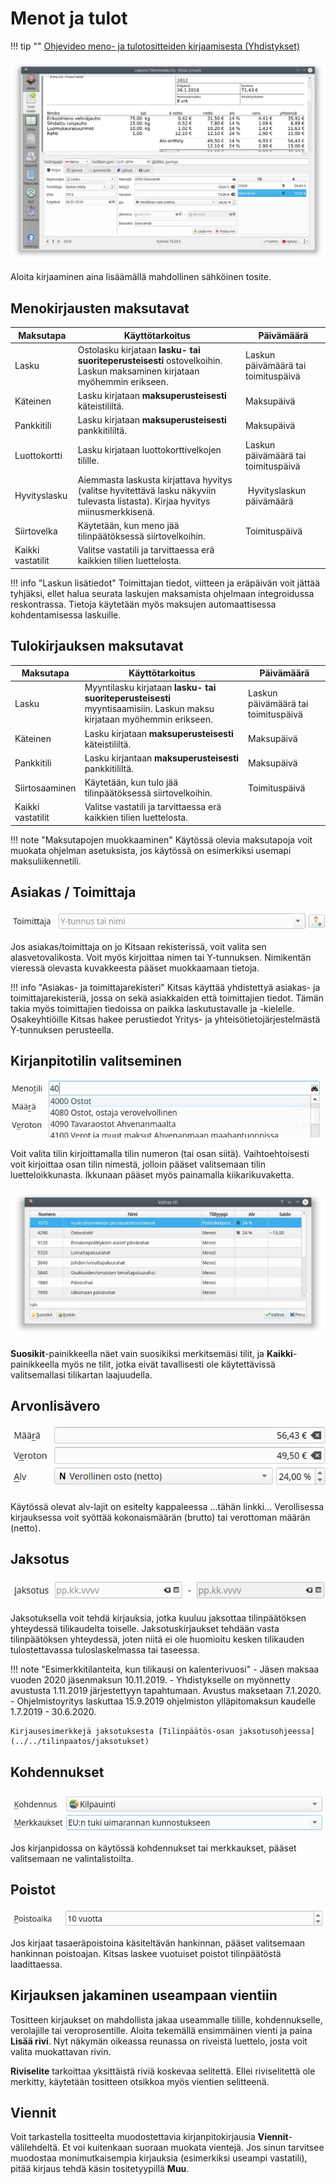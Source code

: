 # Menot ja tulot

!!! tip ""
    [<span class="fa fa-youtube"></span> Ohjevideo meno- ja tulotositteiden kirjaamisesta (Yhdistykset)](https://youtu.be/sxCpdRc16r4)

![](myllykirjaus.png)

Aloita kirjaaminen aina lisäämällä mahdollinen sähköinen tosite.

## Menokirjausten maksutavat

Maksutapa  | Käyttötarkoitus     | Päivämäärä
-----------|---------------------|-------
Lasku      | Ostolasku kirjataan **lasku- tai suoriteperusteisesti** ostovelkoihin. Laskun maksaminen kirjataan myöhemmin erikseen. | Laskun päivämäärä tai toimituspäivä
Käteinen   | Lasku kirjataan **maksuperusteisesti** käteistililtä. | Maksupäivä
Pankkitili | Lasku kirjataan **maksuperusteisesti** pankkitililtä. | Maksupäivä
Luottokortti | Lasku kirjataan luottokorttivelkojen tilille. | Laskun päivämäärä tai toimituspäivä
Hyvityslasku | Aiemmasta laskusta kirjattava hyvitys (valitse hyvitettävä lasku näkyviin tulevasta listasta). Kirjaa hyvitys miinusmerkkisenä. | Hyvityslaskun päivämäärä
Siirtovelka | Käytetään, kun meno jää tilinpäätöksessä siirtovelkoihin. | Toimituspäivä
Kaikki vastatilit | Valitse vastatili ja tarvittaessa erä kaikkien tilien luettelosta. |

!!! info "Laskun lisätiedot"
    Toimittajan tiedot, viitteen ja eräpäivän voit jättää tyhjäksi, ellet halua seurata laskujen maksamista ohjelmaan integroidussa reskontrassa. Tietoja käytetään myös maksujen automaattisessa kohdentamisessa laskuille.

## Tulokirjauksen maksutavat

Maksutapa   | Käyttötarkoitus | Päivämäärä
------------|-----------------|------
Lasku       | Myyntilasku kirjataan **lasku- tai suoriteperusteisesti** myyntisaamisiin. Laskun maksu kirjataan myöhemmin erikseen. | Laskun päivämäärä tai toimituspäivä
Käteinen    | Lasku kirjataan **maksuperusteisesti** käteistililtä. | Maksupäivä
Pankkitili  | Lasku kirjantaan **maksuperusteisesti** pankkitililtä. | Maksupäivä
Siirtosaaminen  | Käytetään, kun tulo jää tilinpäätöksessä siirtovelkoihin. | Toimituspäivä
Kaikki vastatilit | Valitse vastatili ja tarvittaessa erä kaikkien tilien luettelosta. |

!!! note "Maksutapojen muokkaaminen"
    Käytössä olevia maksutapoja voit muokata ohjelman asetuksista, jos käytössä on esimerkiksi usemapi maksuliikennetili.

## Asiakas / Toimittaja

![](toimittajarivi.png)

Jos asiakas/toimittaja on jo Kitsaan rekisterissä, voit valita sen alasvetovalikosta. Voit myös kirjoittaa nimen tai Y-tunnuksen. Nimikentän vieressä olevasta kuvakkeesta pääset muokkaamaan tietoja.

!!! info "Asiakas- ja toimittajarekisteri"
    Kitsas käyttää yhdistettyä asiakas- ja toimittajarekisteriä, jossa on sekä asiakkaiden että toimittajien tiedot. Tämän takia myös toimittajien tiedoissa on paikka laskutustavalle ja -kielelle. Osakeyhtiöille Kitsas hakee perustiedot Yritys- ja yhteisötietojärjestelmästä Y-tunnuksen perusteella.


## Kirjanpitotilin valitseminen

![](tilirivi.png)

Voit valita tilin kirjoittamalla tilin numeron (tai osan siitä). Vaihtoehtoisesti voit kirjoittaa osan tilin nimestä, jolloin pääset valitsemaan tilin luetteloikkunasta. Ikkunaan pääset myös painamalla kiikarikuvaketta.

![](tilinvalinta.png)

**Suosikit**-painikkeella näet vain suosikiksi merkitsemäsi tilit, ja **Kaikki**-painikkeella myös ne tilit, jotka eivät tavallisesti ole käytettävissä valitsemallasi tilikartan laajuudella.

## Arvonlisävero

![](alv.png)

Käytössä olevat alv-lajit on esitelty kappaleessa ...tähän linkki...
Verollisessa kirjauksessa voit syöttää kokonaismäärän (brutto) tai verottoman määrän (netto).

## Jaksotus

![](jaksotusrivi.png)

Jaksotuksella voit tehdä kirjauksia, jotka kuuluu jaksottaa tilinpäätöksen yhteydessä tilikaudelta toiselle. Jaksotuskirjaukset tehdään vasta tilinpäätöksen yhteydessä, joten niitä ei ole huomioitu kesken tilikauden tulostettavassa tuloslaskelmassa tai taseessa.


!!! note "Esimerkkitilanteita, kun tilikausi on kalenterivuosi"
    - Jäsen maksaa vuoden 2020 jäsenmaksun 10.11.2019.
    - Yhdistykselle on myönnetty avustusta 1.11.2019 järjestettyyn tapahtumaan. Avustus maksetaan 7.1.2020.
    - Ohjelmistoyritys laskuttaa 15.9.2019 ohjelmiston ylläpitomaksun kaudelle 1.7.2019 - 30.6.2020.

    Kirjausesimerkkejä jaksotuksesta [Tilinpäätös-osan jaksotusohjeessa](../../tilinpaatos/jaksotukset)

## Kohdennukset

![](kohdennusrivit.png)

Jos kirjanpidossa on käytössä kohdennukset tai merkkaukset, pääset valitsemaan ne valintalistoilta.

## Poistot

![](poistoaika.png)

Jos kirjaat tasaeräpoistoina käsiteltävän hankinnan, pääset valitsemaan hankinnan poistoajan. Kitsas laskee vuotuiset poistot tilinpäätöstä laadittaessa.

## Kirjauksen jakaminen useampaan vientiin

Tositteen kirjaukset on mahdollista jakaa useammalle tilille, kohdennukselle, verolajille tai veroprosentille. Aloita tekemällä ensimmäinen vienti ja paina **Lisää rivi**. Nyt näkymän oikeassa reunassa on riveistä luettelo, josta voit valita muokattavan rivin.

**Riviselite** tarkoittaa yksittäistä riviä koskevaa selitettä. Ellei riviselitettä ole merkitty, käytetään tositteen otsikkoa myös vientien selitteenä.

## Viennit

Voit tarkastella tositteelta muodostettavia kirjanpitokirjausia **Viennit**-välilehdeltä. Et voi kuitenkaan suoraan muokata vientejä. Jos sinun tarvitsee muodostaa monimutkaisempia kirjauksia (esimerkiksi useampi vastatili), pitää kirjaus tehdä käsin tositetyypillä **Muu**.
